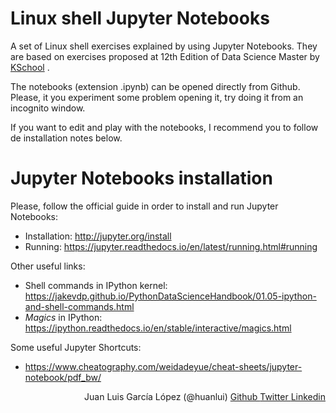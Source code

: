 # Linux shell Jupyter Notebooks
A set of Linux shell exercises explained by using Jupyter Notebooks. They are based on exercises proposed at 12th Edition of Data Science Master by [KSchool](https://kschool.com/) .

The notebooks (extension .ipynb) can be opened directly from Github. Please, it you experiment some problem opening it, try doing it from an incognito window.

If you want to edit and play with the notebooks, I recommend you to follow de installation notes below. 

# Jupyter Notebooks installation

Please, follow the official guide in order to install and run Jupyter Notebooks:

* Installation: http://jupyter.org/install
* Running: https://jupyter.readthedocs.io/en/latest/running.html#running

Other useful links:

* Shell commands in IPython kernel: https://jakevdp.github.io/PythonDataScienceHandbook/01.05-ipython-and-shell-commands.html
* _Magics_ in IPython: https://ipython.readthedocs.io/en/stable/interactive/magics.html

Some useful Jupyter Shortcuts:

* https://www.cheatography.com/weidadeyue/cheat-sheets/jupyter-notebook/pdf_bw/

<div style="text-align:right">
Juan Luis García López (@huanlui)
<a href="https://github.com/huanlui" class="fa fa-github"> Github </a>
<a href="https://twitter.com/huanlui" class="fa fa-twitter"> Twitter </a>
<a href="https://www.linkedin.com/in/juan-luis-garcía-lópez-99057138" class="fa fa-linkedin"> Linkedin </a>
<div>



